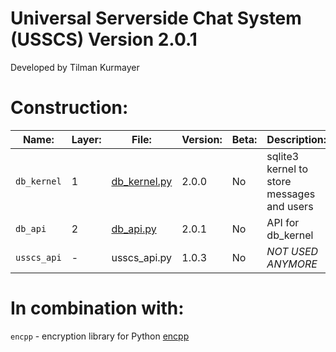 # Universal Serverside Chat System (USSCS)   Version 2.0.1
Developed by Tilman Kurmayer

# Construction:
| Name: | Layer: | File: | Version: | Beta: | Description: |
|-------|--------|-------|----------|-------|--------------|
|  `db_kernel` | 1 | [db_kernel.py](db_kernel.py) | 2.0.0 | No | sqlite3 kernel to store messages and users |
| `db_api` | 2 | [db_api.py](db_api.py) | 2.0.1 | No | API for db_kernel|
| `usscs_api` | - | usscs_api.py | 1.0.3 | No | *NOT USED ANYMORE* |



# In combination with:
`encpp` - encryption library for Python [encpp](https://github.com/tchello45/encpp) 
